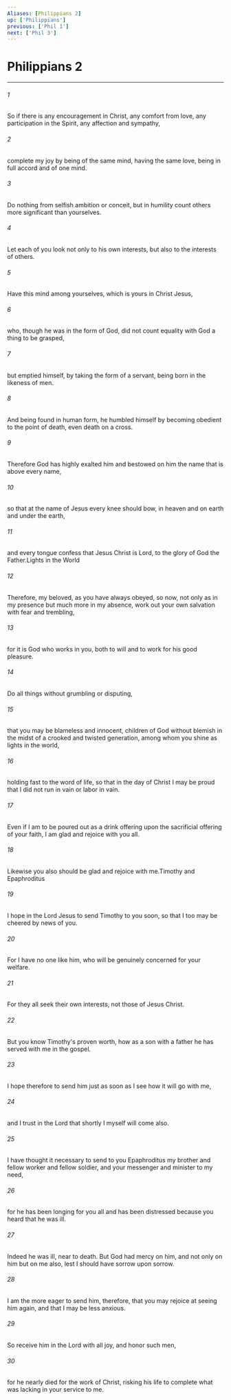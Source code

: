 ```yaml
---
Aliases: [Philippians 2]
up: ['Philippians']
previous: ['Phil 1']
next: ['Phil 3']
---
```

# Philippians 2
***



###### 1 
So if there is any encouragement in Christ, any comfort from love, any participation in the Spirit, any affection and sympathy, 

###### 2 
complete my joy by being of the same mind, having the same love, being in full accord and of one mind. 

###### 3 
Do nothing from selfish ambition or conceit, but in humility count others more significant than yourselves. 

###### 4 
Let each of you look not only to his own interests, but also to the interests of others. 

###### 5 
Have this mind among yourselves, which is yours in Christ Jesus, 

###### 6 
who, though he was in the form of God, did not count equality with God a thing to be grasped, 

###### 7 
but emptied himself, by taking the form of a servant, being born in the likeness of men. 

###### 8 
And being found in human form, he humbled himself by becoming obedient to the point of death, even death on a cross. 

###### 9 
Therefore God has highly exalted him and bestowed on him the name that is above every name, 

###### 10 
so that at the name of Jesus every knee should bow, in heaven and on earth and under the earth, 

###### 11 
and every tongue confess that Jesus Christ is Lord, to the glory of God the Father.Lights in the World 

###### 12 
Therefore, my beloved, as you have always obeyed, so now, not only as in my presence but much more in my absence, work out your own salvation with fear and trembling, 

###### 13 
for it is God who works in you, both to will and to work for his good pleasure. 

###### 14 
Do all things without grumbling or disputing, 

###### 15 
that you may be blameless and innocent, children of God without blemish in the midst of a crooked and twisted generation, among whom you shine as lights in the world, 

###### 16 
holding fast to the word of life, so that in the day of Christ I may be proud that I did not run in vain or labor in vain. 

###### 17 
Even if I am to be poured out as a drink offering upon the sacrificial offering of your faith, I am glad and rejoice with you all. 

###### 18 
Likewise you also should be glad and rejoice with me.Timothy and Epaphroditus 

###### 19 
I hope in the Lord Jesus to send Timothy to you soon, so that I too may be cheered by news of you. 

###### 20 
For I have no one like him, who will be genuinely concerned for your welfare. 

###### 21 
For they all seek their own interests, not those of Jesus Christ. 

###### 22 
But you know Timothy's proven worth, how as a son with a father he has served with me in the gospel. 

###### 23 
I hope therefore to send him just as soon as I see how it will go with me, 

###### 24 
and I trust in the Lord that shortly I myself will come also. 

###### 25 
I have thought it necessary to send to you Epaphroditus my brother and fellow worker and fellow soldier, and your messenger and minister to my need, 

###### 26 
for he has been longing for you all and has been distressed because you heard that he was ill. 

###### 27 
Indeed he was ill, near to death. But God had mercy on him, and not only on him but on me also, lest I should have sorrow upon sorrow. 

###### 28 
I am the more eager to send him, therefore, that you may rejoice at seeing him again, and that I may be less anxious. 

###### 29 
So receive him in the Lord with all joy, and honor such men, 

###### 30 
for he nearly died for the work of Christ, risking his life to complete what was lacking in your service to me.
